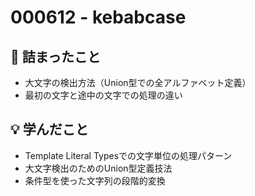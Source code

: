 # 000612 - kebabcase

## 🤔 詰まったこと

- 大文字の検出方法（Union型での全アルファベット定義）
- 最初の文字と途中の文字での処理の違い

## 💡 学んだこと

- Template Literal Typesでの文字単位の処理パターン
- 大文字検出のためのUnion型定義技法
- 条件型を使った文字列の段階的変換
